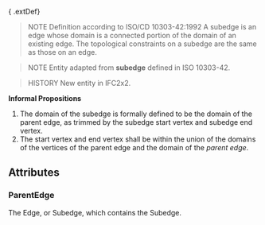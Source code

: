 { .extDef}

<!-- end of short definition -->

> NOTE Definition according to ISO/CD 10303-42:1992
> A subedge is an edge whose domain is a connected portion of the domain of an existing edge. The topological constraints on a subedge are the same as those on an edge.

> NOTE Entity adapted from **subedge** defined in ISO 10303-42.

> HISTORY New entity in IFC2x2.

**Informal Propositions**

1. The domain of the subedge is formally defined to be the domain of the parent edge, as trimmed by the subedge start vertex and subedge end vertex.
2. The start vertex and end vertex shall be within the union of the domains of the vertices of the parent edge and the domain of the _parent edge_.

## Attributes

### ParentEdge
The Edge, or Subedge, which contains the Subedge.
